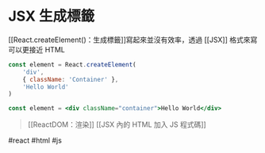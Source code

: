 # JSX 生成標籤

[[React.createElement()：生成標籤]]寫起來並沒有效率，透過 [[JSX]] 格式來寫可以更接近 HTML 

```js
const element = React.createElement(
	'div',
	{ className: 'Container' },
	'Hello World'
)
```
```jsx
const element = <div className="container">Hello World</div>
```
> [[ReactDOM：渲染]]
>[[JSX 內的 HTML 加入 JS 程式碼]]


#react #html #js